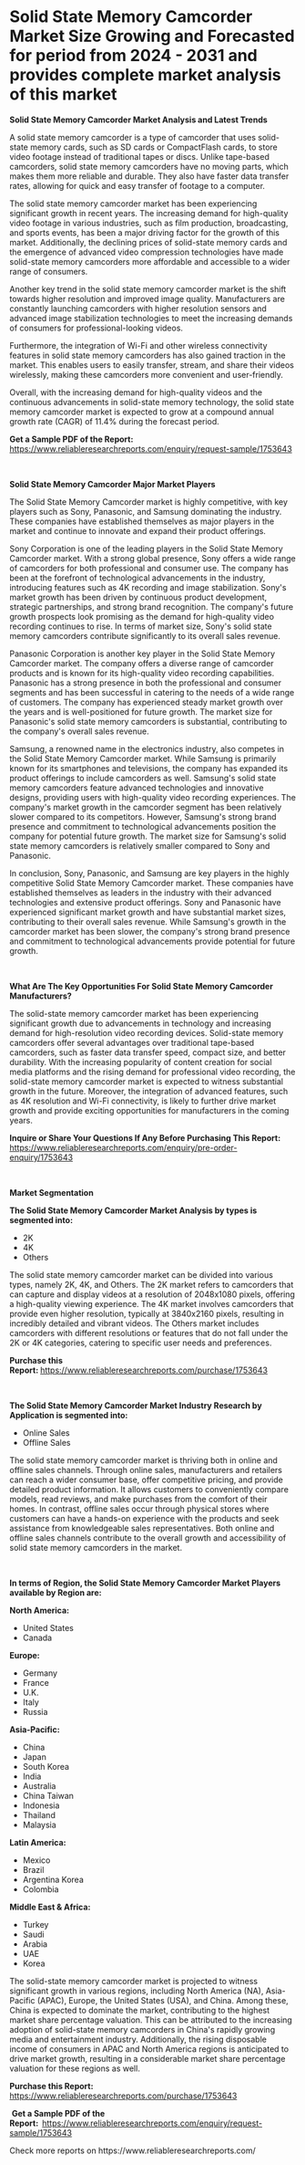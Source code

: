 <p><h1>Solid State Memory Camcorder Market Size Growing and Forecasted for period from 2024 - 2031 and provides complete market analysis of this market</h1></p><p><strong>Solid State Memory Camcorder Market Analysis and Latest Trends</strong></p>
<p><p>A solid state memory camcorder is a type of camcorder that uses solid-state memory cards, such as SD cards or CompactFlash cards, to store video footage instead of traditional tapes or discs. Unlike tape-based camcorders, solid state memory camcorders have no moving parts, which makes them more reliable and durable. They also have faster data transfer rates, allowing for quick and easy transfer of footage to a computer.</p><p>The solid state memory camcorder market has been experiencing significant growth in recent years. The increasing demand for high-quality video footage in various industries, such as film production, broadcasting, and sports events, has been a major driving factor for the growth of this market. Additionally, the declining prices of solid-state memory cards and the emergence of advanced video compression technologies have made solid-state memory camcorders more affordable and accessible to a wider range of consumers.</p><p>Another key trend in the solid state memory camcorder market is the shift towards higher resolution and improved image quality. Manufacturers are constantly launching camcorders with higher resolution sensors and advanced image stabilization technologies to meet the increasing demands of consumers for professional-looking videos.</p><p>Furthermore, the integration of Wi-Fi and other wireless connectivity features in solid state memory camcorders has also gained traction in the market. This enables users to easily transfer, stream, and share their videos wirelessly, making these camcorders more convenient and user-friendly.</p><p>Overall, with the increasing demand for high-quality videos and the continuous advancements in solid-state memory technology, the solid state memory camcorder market is expected to grow at a compound annual growth rate (CAGR) of 11.4% during the forecast period.</p></p>
<p><strong>Get a Sample PDF of the Report:&nbsp;</strong> <a href="https://www.reliableresearchreports.com/enquiry/request-sample/1753643">https://www.reliableresearchreports.com/enquiry/request-sample/1753643</a></p>
<p>&nbsp;</p>
<p><strong>Solid State Memory Camcorder Major Market Players</strong></p>
<p><p>The Solid State Memory Camcorder market is highly competitive, with key players such as Sony, Panasonic, and Samsung dominating the industry. These companies have established themselves as major players in the market and continue to innovate and expand their product offerings.</p><p>Sony Corporation is one of the leading players in the Solid State Memory Camcorder market. With a strong global presence, Sony offers a wide range of camcorders for both professional and consumer use. The company has been at the forefront of technological advancements in the industry, introducing features such as 4K recording and image stabilization. Sony's market growth has been driven by continuous product development, strategic partnerships, and strong brand recognition. The company's future growth prospects look promising as the demand for high-quality video recording continues to rise. In terms of market size, Sony's solid state memory camcorders contribute significantly to its overall sales revenue.</p><p>Panasonic Corporation is another key player in the Solid State Memory Camcorder market. The company offers a diverse range of camcorder products and is known for its high-quality video recording capabilities. Panasonic has a strong presence in both the professional and consumer segments and has been successful in catering to the needs of a wide range of customers. The company has experienced steady market growth over the years and is well-positioned for future growth. The market size for Panasonic's solid state memory camcorders is substantial, contributing to the company's overall sales revenue.</p><p>Samsung, a renowned name in the electronics industry, also competes in the Solid State Memory Camcorder market. While Samsung is primarily known for its smartphones and televisions, the company has expanded its product offerings to include camcorders as well. Samsung's solid state memory camcorders feature advanced technologies and innovative designs, providing users with high-quality video recording experiences. The company's market growth in the camcorder segment has been relatively slower compared to its competitors. However, Samsung's strong brand presence and commitment to technological advancements position the company for potential future growth. The market size for Samsung's solid state memory camcorders is relatively smaller compared to Sony and Panasonic.</p><p>In conclusion, Sony, Panasonic, and Samsung are key players in the highly competitive Solid State Memory Camcorder market. These companies have established themselves as leaders in the industry with their advanced technologies and extensive product offerings. Sony and Panasonic have experienced significant market growth and have substantial market sizes, contributing to their overall sales revenue. While Samsung's growth in the camcorder market has been slower, the company's strong brand presence and commitment to technological advancements provide potential for future growth.</p></p>
<p>&nbsp;</p>
<p><strong>What Are The Key Opportunities For Solid State Memory Camcorder Manufacturers?</strong></p>
<p><p>The solid-state memory camcorder market has been experiencing significant growth due to advancements in technology and increasing demand for high-resolution video recording devices. Solid-state memory camcorders offer several advantages over traditional tape-based camcorders, such as faster data transfer speed, compact size, and better durability. With the increasing popularity of content creation for social media platforms and the rising demand for professional video recording, the solid-state memory camcorder market is expected to witness substantial growth in the future. Moreover, the integration of advanced features, such as 4K resolution and Wi-Fi connectivity, is likely to further drive market growth and provide exciting opportunities for manufacturers in the coming years.</p></p>
<p><strong>Inquire or Share Your Questions If Any Before Purchasing This Report:</strong> <a href="https://www.reliableresearchreports.com/enquiry/pre-order-enquiry/1753643">https://www.reliableresearchreports.com/enquiry/pre-order-enquiry/1753643</a></p>
<p>&nbsp;</p>
<p><strong>Market Segmentation</strong></p>
<p><strong>The Solid State Memory Camcorder Market Analysis by types is segmented into:</strong></p>
<p><ul><li>2K</li><li>4K</li><li>Others</li></ul></p>
<p><p>The solid state memory camcorder market can be divided into various types, namely 2K, 4K, and Others. The 2K market refers to camcorders that can capture and display videos at a resolution of 2048x1080 pixels, offering a high-quality viewing experience. The 4K market involves camcorders that provide even higher resolution, typically at 3840x2160 pixels, resulting in incredibly detailed and vibrant videos. The Others market includes camcorders with different resolutions or features that do not fall under the 2K or 4K categories, catering to specific user needs and preferences.</p></p>
<p><strong>Purchase this Report:&nbsp;</strong><a href="https://www.reliableresearchreports.com/purchase/1753643">https://www.reliableresearchreports.com/purchase/1753643</a></p>
<p>&nbsp;</p>
<p><strong>The Solid State Memory Camcorder Market Industry Research by Application is segmented into:</strong></p>
<p><ul><li>Online Sales</li><li>Offline Sales</li></ul></p>
<p><p>The solid state memory camcorder market is thriving both in online and offline sales channels. Through online sales, manufacturers and retailers can reach a wider consumer base, offer competitive pricing, and provide detailed product information. It allows customers to conveniently compare models, read reviews, and make purchases from the comfort of their homes. In contrast, offline sales occur through physical stores where customers can have a hands-on experience with the products and seek assistance from knowledgeable sales representatives. Both online and offline sales channels contribute to the overall growth and accessibility of solid state memory camcorders in the market.</p></p>
<p>&nbsp;</p>
<p><strong>In terms of Region, the Solid State Memory Camcorder Market Players available by Region are:</strong></p>
<p>
    <p> <strong> North America: </strong>
        <ul>
            <li>United States</li>
            <li>Canada</li>
        </ul>
        </p> 
    <p> <strong> Europe: </strong>
        <ul>
            <li>Germany</li>
            <li>France</li>
            <li>U.K.</li>
            <li>Italy</li>
            <li>Russia</li>
        </ul>
        </p> 
    <p> <strong> Asia-Pacific: </strong>
        <ul>
            <li>China</li>
            <li>Japan</li>
            <li>South Korea</li>
            <li>India</li>
            <li>Australia</li>
            <li>China Taiwan</li>
            <li>Indonesia</li>
            <li>Thailand</li>
            <li>Malaysia</li>
        </ul>
        </p> 
    <p> <strong> Latin America: </strong>
        <ul>
            <li>Mexico</li>
            <li>Brazil</li>
            <li>Argentina Korea</li>
            <li>Colombia</li>
        </ul>
        </p> 
    <p> <strong> Middle East & Africa: </strong>
        <ul>
            <li>Turkey</li>
            <li>Saudi</li>
            <li>Arabia</li>
            <li>UAE</li>
            <li>Korea</li>
        </ul>
    </p>
    </p>
<p><p>The solid-state memory camcorder market is projected to witness significant growth in various regions, including North America (NA), Asia-Pacific (APAC), Europe, the United States (USA), and China. Among these, China is expected to dominate the market, contributing to the highest market share percentage valuation. This can be attributed to the increasing adoption of solid-state memory camcorders in China's rapidly growing media and entertainment industry. Additionally, the rising disposable income of consumers in APAC and North America regions is anticipated to drive market growth, resulting in a considerable market share percentage valuation for these regions as well.</p></p>
<p><strong>Purchase this Report: </strong><a href="https://www.reliableresearchreports.com/purchase/1753643">https://www.reliableresearchreports.com/purchase/1753643</a></p>
<p>&nbsp;<strong>Get a Sample PDF of the Report:&nbsp;&nbsp;</strong><a href="https://www.reliableresearchreports.com/enquiry/request-sample/1753643">https://www.reliableresearchreports.com/enquiry/request-sample/1753643</a></p>
<p><strong></strong></p>
<p>Check more reports on https://www.reliableresearchreports.com/</p>